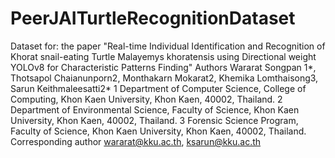 # PeerJAITurtleRecognitionDataset
Dataset for: the paper "Real-time Individual Identification and Recognition of Khorat snail-eating Turtle Malayemys khoratensis using Directional weight YOLOv8 for Characteristic Patterns Finding"
Authors
Wararat Songpan 1*, Thotsapol Chaianunporn2, Monthakarn Mokarat2, Khemika Lomthaisong3, Sarun Keithmaleesatti2*
1 Department of Computer Science, College of Computing, Khon Kaen University, Khon Kaen, 40002, Thailand. 
2 Department of Environmental Science, Faculty of Science, Khon Kaen University, Khon Kaen, 40002, Thailand.
3 Forensic Science Program, Faculty of Science, Khon Kaen University, Khon Kaen, 40002, Thailand.
Corresponding author wararat@kku.ac.th, ksarun@kku.ac.th 

